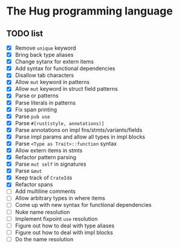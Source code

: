 # The Hug programming language

## TODO list

- [x] Remove `unique` keyword
- [x] Bring back type aliases
- [x] Change sytanx for extern items
- [x] Add syntax for functional dependencies
- [x] Disallow tab characters
- [x] Allow `mut` keyword in patterns
- [x] Allow `mut` keyword in struct field patterns
- [x] Parse or patterns
- [x] Parse literals in patterns
- [x] Fix span printing
- [x] Parse `pub use`
- [x] Parse `#[rust(style, annotations)]`
- [x] Parse annotations on impl fns/stmts/variants/fields
- [x] Parse impl params and allow all types in impl blocks
- [x] Parse `<Type as Trait>::function` syntax
- [x] Allow extern items in stmts
- [x] Refactor pattern parsing
- [x] Parse `mut self` in signatures
- [x] Parse `&mut`
- [x] Keep track of `CrateId`s
- [x] Refactor spans
- [ ] Add multiline comments
- [ ] Allow arbitrary types in where items
- [ ] Come up with new syntax for functional dependencies
- [ ] Nuke name resolution
- [ ] Implement fixpoint `use` resolution
- [ ] Figure out how to deal with type aliases
- [ ] Figure out how to deal with impl blocks
- [ ] Do the name resolution
